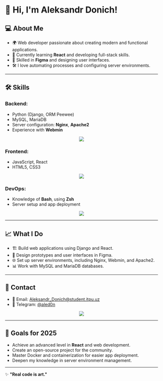 # 👋 Hi, I'm Aleksandr Donich!

## 💻 About Me
- 🌍 Web developer passionate about creating modern and functional applications.  
- 🌱 Currently learning **React** and developing full-stack skills.  
- 🎨 Skilled in **Figma** and designing user interfaces.  
- 🛠 I love automating processes and configuring server environments.  

---

## 🛠 Skills
### Backend:
- Python (Django, ORM Peewee)
- MySQL, MariaDB
- Server configuration: **Nginx**, **Apache2**
- Experience with **Webmin**
<p align="center">
  <a href="https://skillicons.dev">
    <img src="https://skillicons.dev/icons?i=git,django,flask,python,fastapi" />
  </a>
</p>

### Frontend:
- JavaScript, React
- HTML5, CSS3
<p align="center">
  <a href="https://skillicons.dev">
    <img src="https://skillicons.dev/icons?i=js,react,html,css,bootstrap,figma" />
  </a>
</p>

### DevOps:
- Knowledge of **Bash**, using **Zsh**
- Server setup and app deployment
<p align="center">
  <a href="https://skillicons.dev">
    <img src="https://skillicons.dev/icons?i=docker,npm,gitlab,github,git,mysql,nginx,apache,bash,selenium,grafana,linux,npm,postman" />
  </a>
</p>

---

## 📈 What I Do
- 🏗 Build web applications using Django and React.  
- 🎨 Design prototypes and user interfaces in Figma.  
- 🌐 Set up server environments, including Nginx, Webmin, and Apache2.  
- 📊 Work with MySQL and MariaDB databases.  

---

## 📩 Contact
- 📧 Email: [Aleksandr_Donich@student.itpu.uz](mailto:Aleksandr_Donich@student.itpu.uz)  
- 📱 Telegram: [@aled0n](https://t.me/aled0n)
<p align="center">
  <a href="https://skillicons.dev">
    <img src="https://skillicons.dev/icons?i=instagram,linkedin,telegram" />
  </a>
</p>  

---

## 🚀 Goals for 2025
- Achieve an advanced level in **React** and web development.  
- Create an open-source project for the community.  
- Master Docker and containerization for easier app deployment.  
- Deepen my knowledge in server environment management.  

---

✨ **"Real code is art."**  
